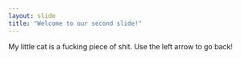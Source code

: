 ```yaml
---
layout: slide
title: "Welcome to our second slide!"
---
```

My little cat is a fucking piece of shit.
Use the left arrow to go back!
